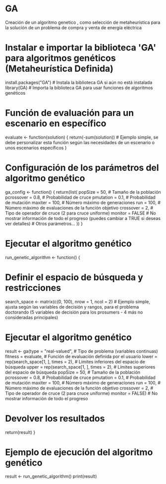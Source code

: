 # GA
Creación de un algoritmo genetico , como selección de metaheurística para la solución de un problema de compra y venta de energía eléctrica

# Instalar e importar la biblioteca 'GA' para algoritmos genéticos (Metaheurística Definida)
install.packages("GA")  # Instala la biblioteca GA si aún no está instalada
library(GA)             # Importa la biblioteca GA para usar funciones de algoritmos genéticos

# Función de evaluación para un escenario en específico
evaluate <- function(solution) {
  return(-sum(solution))  # Ejemplo simple, se debe personalizar esta función según las necesidades de un escenario o unos escenarios específicos
}

# Configuración de los parámetros del algoritmo genético
ga_config <- function() {
  return(list(
    popSize = 50,      # Tamaño de la población
    pcrossover = 0.8,  # Probabilidad de cruce
    pmutation = 0.1,   # Probabilidad de mutación
    maxiter = 100,     # Número máximo de generaciones
    run = 100,         # Número máximo de evaluaciones de la función objetivo
    crossover = 2,     # Tipo de operador de cruce (2 para cruce uniforme)
    monitor = FALSE    # No mostrar información de todo el progreso (puedes cambiar a TRUE si deseas ver detalles)
    # Otros parámetros...
  ))
}

# Ejecutar el algoritmo genético
run_genetic_algorithm <- function() {
  # Definir el espacio de búsqueda y restricciones
  search_space <- matrix(c(0, 100), nrow = 1, ncol = 2)  # Ejemplo simple, ajusta según las variables de decisión y rangos, para el problema doctorando (5 variables de decisión para los prosumers - 4 más no consideradas principales)

  # Ejecutar el algoritmo genético
  result <- ga(type = "real-valued",  # Tipo de problema (variables continuas)
               fitness = evaluate,     # Función de evaluación definida por el usuario
               lower = rep(search_space[1, ], times = 2),  # Límites inferiores del espacio de búsqueda
               upper = rep(search_space[1, ], times = 2),  # Límites superiores del espacio de búsqueda
               popSize = 50,            # Tamaño de la población
               pcrossover = 0.8,        # Probabilidad de cruce
               pmutation = 0.1,         # Probabilidad de mutación
               maxiter = 100,           # Número máximo de generaciones
               run = 100,               # Número máximo de evaluaciones de la función objetivo
               crossover = 2,           # Tipo de operador de cruce (2 para cruce uniforme)
               monitor = FALSE)         # No mostrar información de todo el progreso

  # Devolver los resultados
  return(result)
}

# Ejemplo de ejecución del algoritmo genético
result <- run_genetic_algorithm()
print(result)

